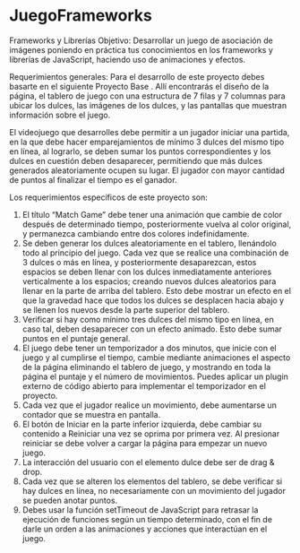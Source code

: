 # JuegoFrameworks
Frameworks y Librerías
Objetivo:
Desarrollar un juego de asociación de imágenes poniendo en práctica tus conocimientos en los frameworks y librerías de JavaScript, haciendo uso de animaciones y efectos.

Requerimientos generales:
Para el desarrollo de este proyecto debes basarte en el siguiente Proyecto Base . Allí encontrarás el diseño de la página, el tablero de juego con una estructura de 7 filas y 7 columnas para ubicar los dulces, las imágenes de los dulces, y las pantallas que muestran información sobre el juego.

El videojuego que desarrolles debe permitir a un jugador iniciar una partida, en la que debe hacer emparejamientos de mínimo 3 dulces del mismo tipo en línea, al lograrlo, se deben sumar los puntos correspondientes y los dulces en cuestión deben desaparecer, permitiendo que más dulces generados aleatoriamente ocupen su lugar. El jugador con mayor cantidad de puntos al finalizar el tiempo es el ganador.

Los requerimientos específicos de este proyecto son:
1. El título “Match Game” debe tener una animación que cambie de color después de determinado tiempo, posteriormente vuelva al color original, y permanezca cambiando entre dos colores indefinidamente.
2. Se deben generar los dulces aleatoriamente en el tablero, llenándolo todo al principio del juego. Cada vez que se realice una combinación de 3 dulces o más en línea, y posteriormente desaparezcan, estos espacios se deben llenar con los dulces inmediatamente anteriores verticalmente a los espacios; creando nuevos dulces aleatorios para llenar en la parte de arriba del tablero. Esto debe mostrar un efecto en el que la gravedad hace que todos los dulces se desplacen hacia abajo y se llenen los nuevos desde la parte superior del tablero.
3. Verificar si hay como mínimo tres dulces del mismo tipo en línea, en caso tal, deben desaparecer con un efecto animado. Esto debe sumar puntos en el puntaje general.
4. El juego debe tener un temporizador a dos minutos, que inicie con el juego y al cumplirse el tiempo, cambie mediante animaciones el aspecto de la página eliminando el tablero de juego, y mostrando en toda la página el puntaje y el número de movimientos. Puedes aplicar un plugin externo de código abierto para implementar el temporizador en el proyecto.
5. Cada vez que el jugador realice un movimiento, debe aumentarse un contador que se muestra en pantalla.
6. El botón de Iniciar en la parte inferior izquierda, debe cambiar su contenido a Reiniciar una vez se oprima por primera vez. Al presionar reiniciar se debe volver a cargar la página para empezar un nuevo juego.
7. La interacción del usuario con el elemento dulce debe ser de drag & drop.
8. Cada vez que se alteren los elementos del tablero, se debe verificar si hay dulces en línea, no necesariamente con un movimiento del jugador se pueden anotar puntos.
9. Debes usar la función setTimeout de JavaScript para retrasar la ejecución de funciones según un tiempo determinado, con el fin de darle un orden a las animaciones y acciones que interactúan en el juego.
